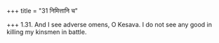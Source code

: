 +++
title = "31 निमित्तानि च"

+++
1.31. And I see adverse omens, O Kesava. I do not see any good in
killing my kinsmen in battle.
